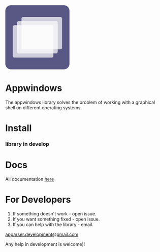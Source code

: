 <img src="./appwindows.svg" alt="" width="40%" >

# Appwindows
The appwindows library solves the problem of working with a graphical shell on different operating systems.

# Install
### library in develop

# Docs
All documentation <a href="#">here</a>

# For Developers
1) If something doesn't work - open issue.
2) If you want something fixed - open issue.
3) If you can help with the library - email.
   
apparser.development@gmail.com

Any help in development is welcome)!
